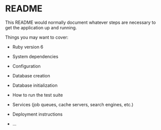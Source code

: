# README

This README would normally document whatever steps are necessary to get the
application up and running.

Things you may want to cover:

* Ruby version 6

* System dependencies

* Configuration

* Database creation

* Database initialization

* How to run the test suite

* Services (job queues, cache servers, search engines, etc.)

* Deployment instructions

* ...
